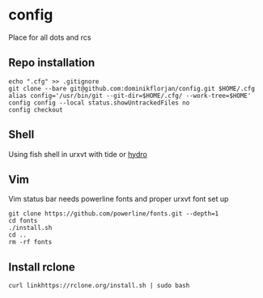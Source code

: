 # config

Place for all dots and rcs 

## Repo installation

```console
echo ".cfg" >> .gitignore
git clone --bare git@github.com:dominikflorjan/config.git $HOME/.cfg
alias config='/usr/bin/git --git-dir=$HOME/.cfg/ --work-tree=$HOME'
config config --local status.showUntrackedFiles no
config checkout
```

## Shell

Using fish shell in urxvt with tide or [hydro](https://github.com/jorgebucaran/hydro)

## Vim

Vim status bar needs powerline fonts and proper urxvt font set up

```console
git clone https://github.com/powerline/fonts.git --depth=1
cd fonts 
./install.sh
cd ..
rm -rf fonts
```

## Install rclone

```console
curl linkhttps://rclone.org/install.sh | sudo bash
```

